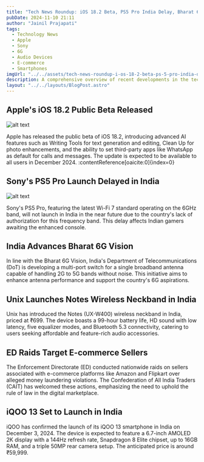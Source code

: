```yaml
---
title: "Tech News Roundup: iOS 18.2 Beta, PS5 Pro India Delay, Bharat 6G Progress, Unix Notes Neckband, ED Raids, and iQOO 13 Launch"
pubDate: 2024-11-10 21:11
author: "Jainil Prajapati"
tags:
  - Technology News
  - Apple
  - Sony
  - 6G
  - Audio Devices
  - E-commerce
  - Smartphones
imgUrl: "../../assets/tech-news-roundup-i-os-18-2-beta-ps-5-pro-india-delay-bharat-6-g-progress-unix-notes-neckband-ed-raids-and-i-qoo-13-launch.webp"
description: A comprehensive overview of recent developments in the tech industry, including Apple's iOS 18.2 public beta release, Sony's PS5 Pro launch delay in India, advancements in India's Bharat 6G vision, the launch of Unix Notes wireless neckband, ED raids on e-commerce sellers, and the upcoming iQOO 13 smartphone launch.
layout: "../../layouts/BlogPost.astro"
---
```


## Apple's iOS 18.2 Public Beta Released

![alt text](<https://imgeng.jagran.com/images/2024/11/08/article/image/iOS-18-Release-Date-(2)-1731076875499.webp>)

Apple has released the public beta of iOS 18.2, introducing advanced AI features such as Writing Tools for text generation and editing, Clean Up for photo enhancements, and the ability to set third-party apps like WhatsApp as default for calls and messages. The update is expected to be available to all users in December 2024. :contentReference[oaicite:0]{index=0}

## Sony's PS5 Pro Launch Delayed in India

![alt text](<https://imgeng.jagran.com/images/2024/11/08/article/image/Sony-PlayStation-5-Pro-(1)-1731076097956.webp>)

Sony's PS5 Pro, featuring the latest Wi-Fi 7 standard operating on the 6GHz band, will not launch in India in the near future due to the country's lack of authorization for this frequency band. This delay affects Indian gamers awaiting the enhanced console.

## India Advances Bharat 6G Vision

In line with the Bharat 6G Vision, India's Department of Telecommunications (DoT) is developing a multi-port switch for a single broadband antenna capable of handling 2G to 5G bands without noise. This initiative aims to enhance antenna performance and support the country's 6G aspirations.

## Unix Launches Notes Wireless Neckband in India

Unix has introduced the Notes (UX-W400) wireless neckband in India, priced at ₹699. The device boasts a 99-hour battery life, HD sound with low latency, five equalizer modes, and Bluetooth 5.3 connectivity, catering to users seeking affordable and feature-rich audio accessories.

## ED Raids Target E-commerce Sellers

The Enforcement Directorate (ED) conducted nationwide raids on sellers associated with e-commerce platforms like Amazon and Flipkart over alleged money laundering violations. The Confederation of All India Traders (CAIT) has welcomed these actions, emphasizing the need to uphold the rule of law in the digital marketplace.

## iQOO 13 Set to Launch in India

iQOO has confirmed the launch of its iQOO 13 smartphone in India on December 3, 2024. The device is expected to feature a 6.7-inch AMOLED 2K display with a 144Hz refresh rate, Snapdragon 8 Elite chipset, up to 16GB RAM, and a triple 50MP rear camera setup. The anticipated price is around ₹59,999.
